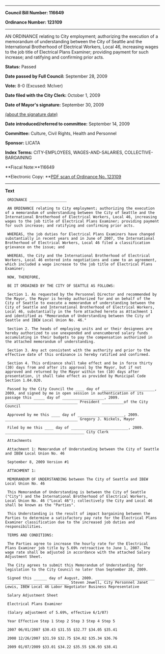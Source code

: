 

********

**Council Bill Number: 116649**
   
**Ordinance Number: 123109**
********

 AN ORDINANCE relating to City employment; authorizing the execution of a memorandum of understanding between the City of Seattle and the International Brotherhood of Electrical Workers, Local 46, increasing wages to the job title of Electrical Plans Examiner; providing payment for such increase; and ratifying and confirming prior acts.

**Status:** Passed
   
**Date passed by Full Council:** September 28, 2009
   
**Vote:** 8-0 (Excused: McIver)
   
**Date filed with the City Clerk:** October 1, 2009
   
**Date of Mayor's signature:** September 30, 2009
   
[(about the signature date)](/~public/approvaldate.htm)
   
   
   
**Date introduced/referred to committee:** September 14, 2009
   
**Committee:** Culture, Civil Rights, Health and Personnel
   
**Sponsor:** LICATA
   
   
**Index Terms:** CITY-EMPLOYEES, WAGES-AND-SALARIES, COLLECTIVE-BARGAINING

**Fiscal Note:**116649

**Electronic Copy: **[PDF scan of Ordinance No. 123109](/~archives/Ordinances/Ord_123109.pdf)

********

**Text**
   
```
 ORDINANCE _________________

 AN ORDINANCE relating to City employment; authorizing the execution of a memorandum of understanding between the City of Seattle and the International Brotherhood of Electrical Workers, Local 46, increasing wages to the job title of Electrical Plans Examiner; providing payment for such increase; and ratifying and confirming prior acts.

 WHEREAS, the job duties for Electrical Plans Examiners have changed substantially in recent years and in June of 2007, the International Brotherhood of Electrical Workers, Local 46 filed a classification grievance on the issue; and

 WHEREAS, the City and the International Brotherhood of Electrical Workers, Local 46 entered into negotiations and came to an agreement, which included a wage increase to the job title of Electrical Plans Examiner;

 NOW, THEREFORE,

 BE IT ORDAINED BY THE CITY OF SEATTLE AS FOLLOWS:

 Section 1. As requested by the Personnel Director and recommended by the Mayor, the Mayor is hereby authorized for and on behalf of the City of Seattle to execute a memorandum of understanding between the City of Seattle and International Brotherhood of Electrical Workers, Local 46, substantially in the form attached hereto as Attachment 1 and identified as "Memorandum of Understanding between the City of Seattle and IBEW Local Union No. 46."

 Section 2. The heads of employing units and or their designees are hereby authorized to use unexpended and unencumbered salary funds accumulating in their budgets to pay the compensation authorized in the attached memorandum of understanding.

 Section 3. Any act consistent with the authority and prior to the effective date of this ordinance is hereby ratified and confirmed.

 Section 4. This ordinance shall take effect and be in force thirty (30) days from and after its approval by the Mayor, but if not approved and returned by the Mayor within ten (10) days after presentation, it shall take effect as provided by Municipal Code Section 1.04.020.

 Passed by the City Council the ____ day of ________________________, 2009, and signed by me in open session in authentication of its passage this _____ day of ___________________, 2009. _________________________________ President __________of the City Council

 Approved by me this ____ day of _____________________, 2009. _________________________________ Gregory J. Nickels, Mayor

 Filed by me this ____ day of __________________________, 2009. ____________________________________ City Clerk

 Attachments

 Attachment 1: Memorandum of Understanding between the City of Seattle and IBEW Local Union No. 46

 September 8, 2009 Version #1

 ATTACHMENT 1:

 MEMORANDUM OF UNDERSTANDING between The City of Seattle and IBEW Local Union No. 46

 This Memorandum of Understanding is between the City of Seattle ("City") and the International Brotherhood of Electrical Workers, Local Union No. 46 ("Local 46"); collectively the City and Local 46 shall be known as the "Parties".

 This Understanding is the result of impact bargaining between the Parties to determine a satisfactory pay rate for the Electrical Plans Examiner classification due to the increased job duties and responsibilities.

 TERMS AND CONDITIONS:

 The Parties agree to increase the hourly rate for the Electrical Plans Examiner job title by 5.69% retroactive to June 1, 2007. The wage rate shall be adjusted in accordance with the attached Salary Adjustment Sheet.

 The City agrees to submit this Memorandum of Understanding for legislation to the City Council no later than September 28, 2009.

 Signed this ______ day of August, 2009. ___________________________ _____________________________ Steven Jewell, City Personnel Janet Lewis, IBEW Local 46 Labor Negotiator Business Representative

 Salary Adjustment Sheet

 Electrical Plans Examiner

 (Salary adjustment of 5.69%, effective 6/1/07)

 Year Effective Step 1 Step 2 Step 3 Step 4 Step 5

 2007 06/01/2007 $30.43 $31.55 $32.77 $34.05 $35.41

 2008 12/26/2007 $31.59 $32.75 $34.02 $35.34 $36.76

 2009 01/07/2009 $33.01 $34.22 $35.55 $36.93 $38.41

```
